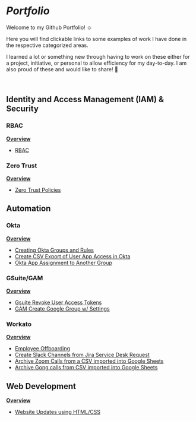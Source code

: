 # *Portfolio*

Welcome to my Github Portfolio! :relaxed:

Here you will find clickable links to some examples of work I have done in the respective categorized areas.

I learned a lot or something new through having to work on these either for a project, initiative, or personal to allow efficiency for my day-to-day. I am also proud of these and would like to share! :punch:

<br>

## Identity and Access Management (IAM) & Security
### RBAC
[**Overview**](Projects/RBAC/rbac-okta.md#rbac-implementation-with-okta)
- [RBAC](Projects/RBAC/rbac-okta.md#screenshots)

### Zero Trust
[**Overview**](Projects/Zero_Trust/zero-trust.md#zero-trust-policies)
- [Zero Trust Policies](Projects/Zero_Trust/zero-trust.md#screenshots)

## Automation
### Okta
[**Overview**](Projects/Workflow_Automation/Python/okta-autoamtion/okta-automation.md#okta-automation)
- [Creating Okta Groups and Rules](Projects/Workflow_Automation/Python/okta-autoamtion/okta-automation.md#create-okta-groups)
- [Create CSV Export of User App Access in Okta](Projects/Workflow_Automation/Python/okta-autoamtion/okta-automation.md#create-app-assignment-csv-report)
- [Okta App Assignment to Another Group](Projects/Workflow_Automation/Python/okta-autoamtion/okta-automation.md#copy-okta-app-assignment)

### GSuite/GAM
[**Overview**](Projects/Workflow_Automation/Python/gsuite-gam-automation/gsuite-gam-automation.md#automation-workflows-with-gsuite-or-gam)
- [Gsuite Revoke User Access Tokens](Projects/Workflow_Automation/Python/gsuite-gam-automation/gsuite-gam-automation.md#revoke-google-user-access-tokens)
- [GAM Create Google Group w/ Settings](Projects/Workflow_Automation/Python/gsuite-gam-automation/gsuite-gam-automation.md#create-google-groups-with-access-settings-using-gam)

### Workato
[**Overview**](Projects/Workflow_Automation/Workato/workato-automation.md#automation-workflows-with-workato)
- [Employee Offboarding](Projects/Workflow_Automation/Workato/workato-automation.md#employee-offboarding)
- [Create Slack Channels from Jira Service Desk Request](Projects/Workflow_Automation/Workato/workato-automation.md#create-slack-channels-from-jira-service-desk-request)
- [Archive Zoom Calls from a CSV imported into Google Sheets](Projects/Workflow_Automation/Workato/workato-automation.md#archive-zoom-calls-from-a-csv-imported-into-google-sheets)
- [Archive Gong calls from CSV imported into Google Sheets](Projects/Workflow_Automation/Workato/workato-automation.md#archive-gong-calls-from-csv-imported-into-google-sheets)

## Web Development
[**Overview**](Projects/Web_Development/web_development.md#web-development)
- [Website Updates using HTML/CSS](Projects/Web_Development/web_development.md#screenshots)